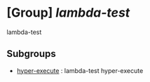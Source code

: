 # [Group] _lambda-test_

lambda-test

## Subgroups

- [hyper-execute](/Commands/lambda-test/hyper-execute/readme.md)
: lambda-test hyper-execute
